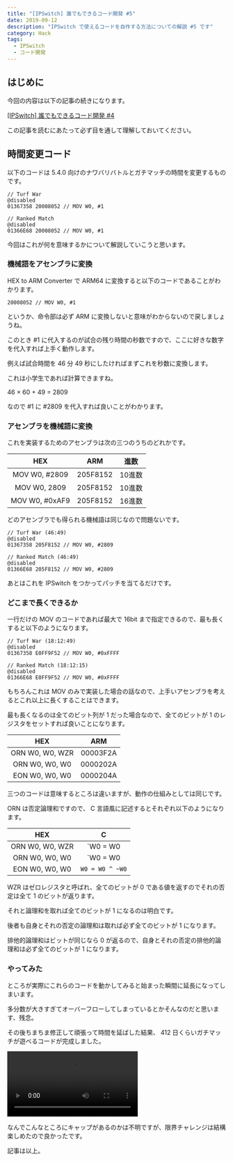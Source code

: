 ```yaml
---
title: "[IPSwitch] 誰でもできるコード開発 #5"
date: 2019-09-12
description: "IPSwitch で使えるコードを自作する方法についての解説 #5 です"
category: Hack
tags:
  - IPSwitch
  - コード開発
---
```


## はじめに

今回の内容は以下の記事の続きになります。

[[IPSwitch] 誰でもできるコード開発 #4](https://tkgstrator.work/posts/2019/07/07/ipswitch04.html)

この記事を読むにあたって必ず目を通して理解しておいてください。

## 時間変更コード

以下のコードは 5.4.0 向けのナワバリバトルとガチマッチの時間を変更するものです。

```
// Turf War
@disabled
01367358 20008052 // MOV W0, #1
```

```
// Ranked Match
@disabled
01366E68 20008052 // MOV W0, #1
```

今回はこれが何を意味するかについて解説していこうと思います。

### 機械語をアセンブラに変換

HEX to ARM Converter で ARM64 に変換すると以下のコードであることがわかります。

```
20008052 // MOV W0, #1
```

というか、命令部は必ず ARM に変換しないと意味がわからないので戻しましょうね。

このとき #1 に代入するのが試合の残り時間の秒数ですので、ここに好きな数字を代入すれば上手く動作します。

例えば試合時間を 46 分 49 秒にしたければまずこれを秒数に変換します。

これは小学生であれば計算できますね。

46 × 60 + 49 = 2809

なので #1 に #2809 を代入すれば良いことがわかります。

### アセンブラを機械語に変換

これを実装するためのアセンブラは次の三つのうちのどれかです。

|      HEX  　   |   ARM    |  進数  |
| :------------: | :------: | :----: |
| MOV W0, #2809  | 205F8152 | 10進数 |
|  MOV W0, 2809  | 205F8152 | 10進数 |
| MOV W0, #0xAF9 | 205F8152 | 16進数 |

どのアセンブラでも得られる機械語は同じなので問題ないです。

```
// Turf War (46:49)
@disabled
01367358 205F8152 // MOV W0, #2809
```

```
// Ranked Match (46:49)
@disabled
01366E68 205F8152 // MOV W0, #2809
```

あとはこれを IPSwitch をつかってパッチを当てるだけです。

### どこまで長くできるか

一行だけの MOV のコードであれば最大で 16bit まで指定できるので、最も長くすると以下のようになります。

```
// Turf War (18:12:49)
@disabled
01367358 E0FF9F52 // MOV W0, #0xFFFF
```

```
// Ranked Match (18:12:15)
@disabled
01366E68 E0FF9F52 // MOV W0, #0xFFFF
```

もちろんこれは MOV のみで実装した場合の話なので、上手いアセンブラを考えるとこれ以上に長くすることはできます。

最も長くなるのは全てのビット列が 1 だった場合なので、全てのビットが 1 のレジスタをセットすれば良いことになります。

|       HEX       |   ARM    |
| :-------------: | :------: |
| ORN W0, W0, WZR | 00003F2A |
| ORN W0, W0, W0  | 0000202A |
| EON W0, W0, W0  | 0000204A |

三つのコードは意味するところは違いますが、動作の仕組みとしては同じです。

ORN は否定論理和ですので、 C 言語風に記述するとそれぞれ以下のようになります。

|       HEX       |        C         |
| :-------------: | :--------------: |
| ORN W0, W0, WZR | `W0 = W0 | ~WZR` |
| ORN W0, W0, W0  | `W0 = W0 | ~W0`  |
| EON W0, W0, W0  | `W0 = W0 ^ ~W0`  |

WZR はゼロレジスタと呼ばれ、全てのビットが 0 である値を返すのでそれの否定は全て 1 のビットが返ります。

それと論理和を取れば全てのビットが 1 になるのは明白です。

後者も自身とそれの否定の論理和は取れば必ず全てのビットが 1 になります。

排他的論理和はビットが同じなら 0 が返るので、自身とそれの否定の排他的論理和は必ず全てのビットが 1 になります。

### やってみた

ところが実際にこれらのコードを動かしてみると始まった瞬間に延長になってしまいます。

多分数が大きすぎてオーバーフローしてしまっているとかそんなのだと思います、残念。

その後ちまちま修正して頑張って時間を延ばした結果、 412 日くらいガチマッチが遊べるコードが完成しました。

<video controls src="https://video.twimg.com/ext_tw_video/1172056174264381442/pu/vid/1280x720/noIHH-chR2x02jyJ.mp4"></video>

なんでこんなところにキャップがあるのかは不明ですが、限界チャレンジは結構楽しめたので良かったです。

記事は以上。
